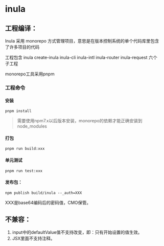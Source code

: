 # inula
## 工程编译：
Inula 采用 monorepo 方式管理项目，意思是在版本控制系统的单个代码库里包含了许多项目的代码

工程包含 inula create-inula inula-cli inula-intl inula-router inula-request 六个子工程

monorepo工具采用pnpm
### 工程命令
#### 安装
```shell
pnpm install
```
> 需要使用npm7.x以后版本安装，monorepo的依赖才能正确安装到node_modules
#### 打包
```shell
pnpm run build:xxx
```
#### 单元测试
```shell
pnpm run test:xxx
```

#### 发布包：
```shell
npm publish build/inula --_auth=XXX
```
XXX是base64编码后的密码值，CMO保管。

## 不兼容：
1. input中的defaultValue值不支持改变，即：只有开始设置的值生效。
2. JSX里面不支持<!-- xxx -->注释。
